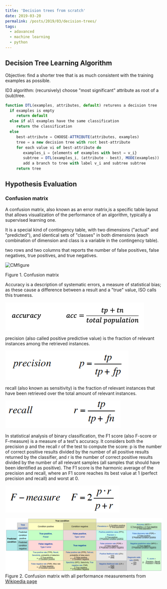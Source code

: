 ```yaml
---
title: 'Decision trees from scratch'
date: 2019-03-20
permalink: /posts/2019/03/decision-trees/
tags:
  - adavanced
  - machine learning
  - python
---
```


## Decision Tree Learning Algorithm
Objective: find a shorter tree that is as much consistent with the training examples as possible.

ID3 algorithm: (recursively) choose "most significant" attribute as root of a (sub)tree.
```js
function DTL(examples, attributes, default) returens a decision tree
  if examples is empty 
     return default
  else if all examples have the same classification 
     return the classification
  else 
     best-attribute = CHOOSE-ATTRIBUTE(attributes, examples)
     tree = a new decision tree with root best-attribute
     for each value vi of best-attribute do
        examples_i = {elements of examples with best = v_i}
        subtree = DTL(examples_i, (attribute - best), MODE(examples))
        add a branch to tree with label v_i and subtree subtree
     return tree
```

## Hypothesis Evaluation
### Confusion matrix
A confusion matrix, also known as an error matrix,is a specific table layout that allows visualization of the performance of an algorithm, typically a supervised learning one.

It is a special kind of contingency table, with two dimensions ("actual" and "predicted"), and identical sets of "classes" in both dimensions (each combination of dimension and class is a variable in the contingency table).

two rows and two columns that reports the number of false positives, false negatives, true positives, and true negatives. 


![CMfigure](https://github.com/julianwangnwu/Machine-Learning/blob/master/Decision%20Trees/confusionmatrix2D.png)

Figure 1. Confusion matrix

Accuracy is a description of systematic errors, a measure of statistical bias; as these cause a difference between a result and a "true" value, ISO calls this trueness.

![eq0](https://github.com/julianwangnwu/julianwangnwu.github.io/blob/master/images/eq0.png)

precision (also called positive predictive value) is the fraction of relevant instances among the retrieved instances.

![eq1](https://github.com/julianwangnwu/julianwangnwu.github.io/blob/master/images/eq1.png)

recall (also known as sensitivity) is the fraction of relevant instances that have been retrieved over the total amount of relevant instances.

![eq2](https://github.com/julianwangnwu/julianwangnwu.github.io/blob/master/images/eq2.png)

In statistical analysis of binary classification, the F1 score (also F-score or F-measure) is a measure of a test's accuracy. It considers both the precision p and the recall r of the test to compute the score: p is the number of correct positive results divided by the number of all positive results returned by the classifier, and r is the number of correct positive results divided by the number of all relevant samples (all samples that should have been identified as positive). The F1 score is the harmonic average of the precision and recall, where an F1 score reaches its best value at 1 (perfect precision and recall) and worst at 0.

![eq3](https://github.com/julianwangnwu/julianwangnwu.github.io/blob/master/images/eq3.png)

![CMfigure](https://github.com/julianwangnwu/julianwangnwu.github.io/blob/master/images/ConfusionMatrix.png)
Figure 2. Confusion matrix with all performance measurements from [Wikipedia page](https://en.wikipedia.org/wiki/Confusion_matrix)

